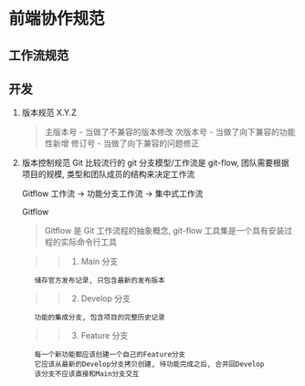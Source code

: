 <!--
 * @Description:
 * @Author: Tong Chen
 * @Date: 2022-09-29 09:27:33
 * @LastEditTime: 2022-09-29 09:56:19
 * @LastEditors:
-->

# 前端协作规范

## 工作流规范

## 开发

1.  版本规范 X.Y.Z

    > 主版本号 - 当做了不兼容的版本修改
    > 次版本号 - 当做了向下兼容的功能性新增
    > 修订号 - 当做了向下兼容的问题修正

2.  版本控制规范 Git
    比较流行的 git 分支模型/工作流是 git-flow, 团队需要根据项目的规模, 类型和团队成员的结构来决定工作流

    Gitflow 工作流 -> 功能分支工作流 -> 集中式工作流

    Gitflow

    > Gitflow 是 Git 工作流程的抽象概念, git-flow 工具集是一个具有安装过程的实际命令行工具

    > > 1.  Main 分支

           储存官方发布记录, 只包含最新的发布版本

    > > 2.  Develop 分支

           功能的集成分支, 包含项目的完整历史记录

    > > 3.  Feature 分支

           每一个新功能都应该创建一个自己的Feature分支
           它应该从最新的Develop分支拷贝创建, 待功能完成之后, 合并回Develop
           该分支不应该直接和Main分支交互
